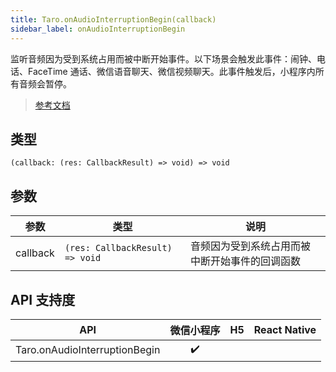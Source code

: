 ```yaml
---
title: Taro.onAudioInterruptionBegin(callback)
sidebar_label: onAudioInterruptionBegin
---
```


监听音频因为受到系统占用而被中断开始事件。以下场景会触发此事件：闹钟、电话、FaceTime 通话、微信语音聊天、微信视频聊天。此事件触发后，小程序内所有音频会暂停。

> [参考文档](https://developers.weixin.qq.com/miniprogram/dev/api/base/app/app-event/wx.onAudioInterruptionBegin.html)

## 类型

```tsx
(callback: (res: CallbackResult) => void) => void
```

## 参数

<table>
  <thead>
    <tr>
      <th>参数</th>
      <th>类型</th>
      <th>说明</th>
    </tr>
  </thead>
  <tbody>
    <tr>
      <td>callback</td>
      <td><code>(res: CallbackResult) =&gt; void</code></td>
      <td>音频因为受到系统占用而被中断开始事件的回调函数</td>
    </tr>
  </tbody>
</table>

## API 支持度

|              API              | 微信小程序 | H5 | React Native |
|:-----------------------------:|:-----:|:--:|:------------:|
| Taro.onAudioInterruptionBegin |  ✔️   |    |              |
